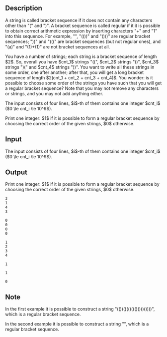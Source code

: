 ## Description

<div><p>A string is called <span class="tex-font-style-it">bracket sequence</span> if it does not contain any characters other than "<span class="tex-font-style-tt">(</span>" and "<span class="tex-font-style-tt">)</span>". A bracket sequence is called <span class="tex-font-style-it">regular</span> if it it is possible to obtain correct arithmetic expression by inserting characters "<span class="tex-font-style-tt">+</span>" and "<span class="tex-font-style-tt">1</span>" into this sequence. For example, "", "<span class="tex-font-style-tt">(())</span>" and "<span class="tex-font-style-tt">()()</span>" are regular bracket sequences; "<span class="tex-font-style-tt">))</span>" and "<span class="tex-font-style-tt">)((</span>" are bracket sequences (but not regular ones), and "<span class="tex-font-style-tt">(a)</span>" and "<span class="tex-font-style-tt">(1)+(1)</span>" are not bracket sequences at all.</p><p>You have a number of strings; each string is a bracket sequence of length $2$. So, overall you have $cnt_1$ strings "<span class="tex-font-style-tt">((</span>", $cnt_2$ strings "<span class="tex-font-style-tt">()</span>", $cnt_3$ strings "<span class="tex-font-style-tt">)(</span>" and $cnt_4$ strings "<span class="tex-font-style-tt">))</span>". You want to write all these strings in some order, one after another; after that, you will get a long bracket sequence of length $2(cnt_1 + cnt_2 + cnt_3 + cnt_4)$. You wonder: is it possible to choose some order of the strings you have such that you will get a regular bracket sequence? <span class="tex-font-style-bf">Note that you may not remove any characters or strings, and you may not add anything either</span>.</p></div><div class="input-specification"><p>The input consists of four lines, $i$-th of them contains one integer $cnt_i$ ($0 \le cnt_i \le 10^9$).</p></div><div class="output-specification"><p>Print one integer: $1$ if it is possible to form a regular bracket sequence by choosing the correct order of the given strings, $0$ otherwise.</p></div>

## Input

<p>The input consists of four lines, $i$-th of them contains one integer $cnt_i$ ($0 \le cnt_i \le 10^9$).</p>

## Output

<p>Print one integer: $1$ if it is possible to form a regular bracket sequence by choosing the correct order of the given strings, $0$ otherwise.</p>





```input1
3
1
4
3
```




```input2
0
0
0
0
```




```input3
1
2
3
4
```




```output1
1
```




```output2
1
```




```output3
0
```



## Note

<p>In the first example it is possible to construct a string "<span class="tex-font-style-tt">(())()(()((()()()())))</span>", which is a regular bracket sequence.</p><p>In the second example it is possible to construct a string "", which is a regular bracket sequence.</p>
